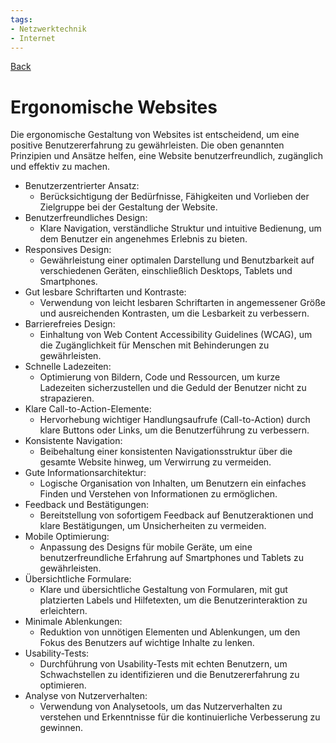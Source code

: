 ```yaml
---
tags:
- Netzwerktechnik
- Internet
---
```

[Back](Uebersicht%20der%20Netzwerktechnik%20Themen.md)
# Ergonomische Websites
Die ergonomische Gestaltung von Websites ist entscheidend, um eine positive Benutzererfahrung zu gewährleisten. Die oben genannten Prinzipien und Ansätze helfen, eine Website benutzerfreundlich, zugänglich und effektiv zu machen.

- Benutzerzentrierter Ansatz:
	- Berücksichtigung der Bedürfnisse, Fähigkeiten und Vorlieben der Zielgruppe bei der Gestaltung der Website.
- Benutzerfreundliches Design:
	- Klare Navigation, verständliche Struktur und intuitive Bedienung, um dem Benutzer ein angenehmes Erlebnis zu bieten.
- Responsives Design:
	- Gewährleistung einer optimalen Darstellung und Benutzbarkeit auf verschiedenen Geräten, einschließlich Desktops, Tablets und Smartphones.
- Gut lesbare Schriftarten und Kontraste:
	- Verwendung von leicht lesbaren Schriftarten in angemessener Größe und ausreichenden Kontrasten, um die Lesbarkeit zu verbessern.
- Barrierefreies Design:
	- Einhaltung von Web Content Accessibility Guidelines (WCAG), um die Zugänglichkeit für Menschen mit Behinderungen zu gewährleisten.
- Schnelle Ladezeiten:
	- Optimierung von Bildern, Code und Ressourcen, um kurze Ladezeiten sicherzustellen und die Geduld der Benutzer nicht zu strapazieren.
- Klare Call-to-Action-Elemente:
	- Hervorhebung wichtiger Handlungsaufrufe (Call-to-Action) durch klare Buttons oder Links, um die Benutzerführung zu verbessern.
- Konsistente Navigation:
	- Beibehaltung einer konsistenten Navigationsstruktur über die gesamte Website hinweg, um Verwirrung zu vermeiden.
- Gute Informationsarchitektur:
	- Logische Organisation von Inhalten, um Benutzern ein einfaches Finden und Verstehen von Informationen zu ermöglichen.
- Feedback und Bestätigungen:
	- Bereitstellung von sofortigem Feedback auf Benutzeraktionen und klare Bestätigungen, um Unsicherheiten zu vermeiden.
- Mobile Optimierung:
	- Anpassung des Designs für mobile Geräte, um eine benutzerfreundliche Erfahrung auf Smartphones und Tablets zu gewährleisten.
- Übersichtliche Formulare:
	- Klare und übersichtliche Gestaltung von Formularen, mit gut platzierten Labels und Hilfetexten, um die Benutzerinteraktion zu erleichtern.
- Minimale Ablenkungen:
	- Reduktion von unnötigen Elementen und Ablenkungen, um den Fokus des Benutzers auf wichtige Inhalte zu lenken.
- Usability-Tests:
	- Durchführung von Usability-Tests mit echten Benutzern, um Schwachstellen zu identifizieren und die Benutzererfahrung zu optimieren.
- Analyse von Nutzerverhalten:
	- Verwendung von Analysetools, um das Nutzerverhalten zu verstehen und Erkenntnisse für die kontinuierliche Verbesserung zu gewinnen.
